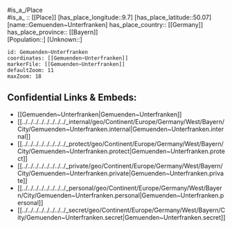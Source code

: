 ﻿---
location: [50.07,9.7] 
mapzoom: [7,12] 
mapmarker: city 
type: City
tags:
- geo/City


SpocWebEntityId: 30408
isDeleted: false
confidential: public

---
#is_a_/Place  
#is_a_ :: [[Place]] 
[has_place_longitude::9.7] 
[has_place_latitude::50.07] 
[name::Gemuenden~Unterfranken] 
has_place_country:: [[Germany]]  
has_place_province:: [[Bayern]]  
[Population::] 
[Unknown::] 


```leaflet
id: Gemuenden~Unterfranken
coordinates: [[Gemuenden~Unterfranken]] 
markerFile: [[Gemuenden~Unterfranken]] 
defaultZoom: 11 
maxZoom: 18
```


## Confidential Links & Embeds: 
- [[Gemuenden~Unterfranken|Gemuenden~Unterfranken]]  
- [[../../../../../../../../_internal/geo/Continent/Europe/Germany/West/Bayern/City/Gemuenden~Unterfranken.internal|Gemuenden~Unterfranken.internal]] 
- [[../../../../../../../../_protect/geo/Continent/Europe/Germany/West/Bayern/City/Gemuenden~Unterfranken.protect|Gemuenden~Unterfranken.protect]] 
- [[../../../../../../../../_private/geo/Continent/Europe/Germany/West/Bayern/City/Gemuenden~Unterfranken.private|Gemuenden~Unterfranken.private]] 
- [[../../../../../../../../_personal/geo/Continent/Europe/Germany/West/Bayern/City/Gemuenden~Unterfranken.personal|Gemuenden~Unterfranken.personal]] 
- [[../../../../../../../../_secret/geo/Continent/Europe/Germany/West/Bayern/City/Gemuenden~Unterfranken.secret|Gemuenden~Unterfranken.secret]] 
